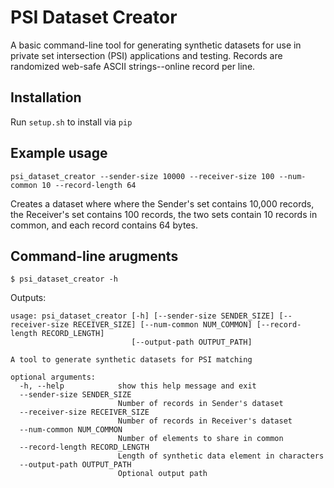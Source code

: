 # PSI Dataset Creator

A basic command-line tool for generating synthetic datasets for use in private set intersection (PSI) applications and testing. Records are randomized web-safe ASCII strings--online record per line.

## Installation
Run `setup.sh` to install via `pip`

## Example usage

```
psi_dataset_creator --sender-size 10000 --receiver-size 100 --num-common 10 --record-length 64
```

Creates a dataset where where the Sender's set contains 10,000 records, the Receiver's set contains 100 records, the two sets contain 10 records in common, and each record contains 64 bytes.


## Command-line arugments

```
$ psi_dataset_creator -h

```
Outputs:

```
usage: psi_dataset_creator [-h] [--sender-size SENDER_SIZE] [--receiver-size RECEIVER_SIZE] [--num-common NUM_COMMON] [--record-length RECORD_LENGTH]
                           [--output-path OUTPUT_PATH]

A tool to generate synthetic datasets for PSI matching

optional arguments:
  -h, --help            show this help message and exit
  --sender-size SENDER_SIZE
                        Number of records in Sender's dataset
  --receiver-size RECEIVER_SIZE
                        Number of records in Receiver's dataset
  --num-common NUM_COMMON
                        Number of elements to share in common
  --record-length RECORD_LENGTH
                        Length of synthetic data element in characters
  --output-path OUTPUT_PATH
                        Optional output path
```
